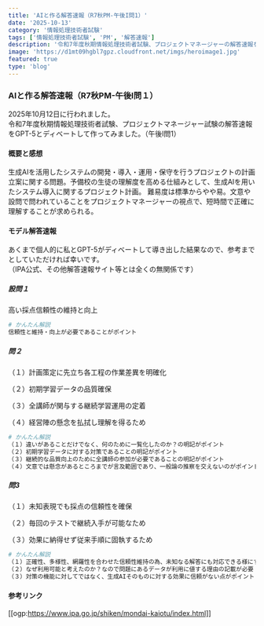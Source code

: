 ```yaml
---
title: 'AIと作る解答速報（R7秋PM-午後I問1）'
date: '2025-10-13'
category: '情報処理技術者試験'
tags: ['情報処理技術者試験', 'PM', '解答速報']
description: '令和7年度秋期情報処理技術者試験、プロジェクトマネージャーの解答速報をGPT-5とディベートして作ってみました。（午後Ⅰ問1）'
image: 'https://d1mt09hgbl7gpz.cloudfront.net/imgs/heroimage1.jpg'
featured: true
type: 'blog'
---
```


### AIと作る解答速報（R7秋PM-午後Ⅰ問１）

2025年10月12日に行われました。<br>
令和7年度秋期情報処理技術者試験、プロジェクトマネージャー試験の解答速報をGPT-5とディベートして作ってみました。（午後Ⅰ問1）

#### 概要と感想

生成AIを活用したシステムの開発・導入・運用・保守を行うプロジェクトの計画立案に関する問題。予備校の生徒の理解度を高める仕組みとして、生成AIを用いたシステム導入に関するプロジェクト計画。
難易度は標準からやや易。文意や設問で問われていることをプロジェクトマネージャーの視点で、短時間で正確に理解することが求められる。

#### モデル解答速報

あくまで個人的に私とGPT-5がディベートして導き出した結果なので、参考までとしていただければ幸いです。<br>
（IPA公式、その他解答速報サイト等とは全くの無関係です）

##### 設問１

高い採点信頼性の維持と向上

```bash
# かんたん解説
信頼性と維持・向上が必要であることがポイント
```

##### 問２

（１）計画策定に先立ち各工程の作業差異を明確化

（２）初期学習データの品質確保

（３）全講師が関与する継続学習運用の定着

（４）経営陣の懸念を払拭し理解を得るため

```bash
# かんたん解説
（１）違いがあることだけでなく、何のために一覧化したのか？の明記がポイント
（２）初期学習データに対する対策であることの明記がポイント
（３）継続的な品質向上のために全講師の参加が必要であることの明記がポイント
（４）文意では懸念があるところまでが言及範囲であり、一般論の推察を交えないのがポイント
```

##### 問3

（１）未知表現でも採点の信頼性を確保

（２）毎回のテストで継続入手が可能なため

（３）効果に納得せず従来手順に固執するため

```bash
# かんたん解説
（１）正確性、多様性、網羅性を合わせた信頼性維持の為、未知なる解答にも対応できる様にする意図がある点がポイント
（２）なぜ利用可能と考えたのか？なので問題にあるデータが利用に値する理由の記載が必要
（３）対策の機能に対してではなく、生成AIそのものに対する効果に信頼がない点がポイント
```

#### 参考リンク

[[ogp:https://www.ipa.go.jp/shiken/mondai-kaiotu/index.html]]
